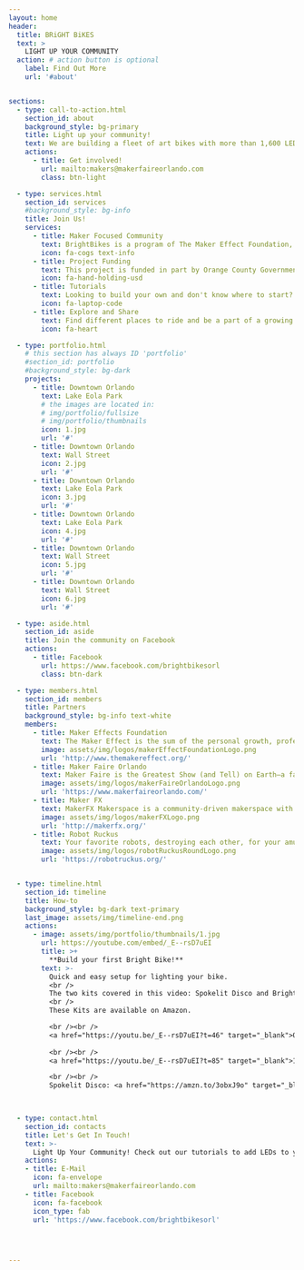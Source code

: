 ```yaml
---
layout: home
header:
  title: BRiGHT BiKES
  text: >
    LIGHT UP YOUR COMMUNITY
  action: # action button is optional
    label: Find Out More
    url: '#about'


sections:
  - type: call-to-action.html
    section_id: about
    background_style: bg-primary
    title: Light up your community!
    text: We are building a fleet of art bikes with more than 1,600 LEDs each! These bikes will display patterns created by local interactive artists and you'll see the bikes popping up at lots of iconic Orlando locations in the coming months. Send us a note to get involved! 
    actions:
      - title: Get involved!
        url: mailto:makers@makerfaireorlando.com
        class: btn-light

  - type: services.html
    section_id: services
    #background_style: bg-info
    title: Join Us!
    services:
      - title: Maker Focused Community
        text: BrightBikes is a program of The Maker Effect Foundation, a maker-focused 501(c)(3) nonprofit in Orlando, Florida.
        icon: fa-cogs text-info
      - title: Project Funding
        text: This project is funded in part by Orange County Government through the Arts & Cultural Affairs Program.
        icon: fa-hand-holding-usd
      - title: Tutorials
        text: Looking to build your own and don't know where to start? Watch some of our tutorials.
        icon: fa-laptop-code
      - title: Explore and Share
        text: Find different places to ride and be a part of a growing community.
        icon: fa-heart

  - type: portfolio.html
    # this section has always ID 'portfolio'
    #section_id: portfolio
    #background_style: bg-dark
    projects:
      - title: Downtown Orlando
        text: Lake Eola Park
        # the images are located in:
        # img/portfolio/fullsize
        # img/portfolio/thumbnails
        icon: 1.jpg
        url: '#'
      - title: Downtown Orlando
        text: Wall Street
        icon: 2.jpg
        url: '#'
      - title: Downtown Orlando
        text: Lake Eola Park
        icon: 3.jpg
        url: '#'
      - title: Downtown Orlando
        text: Lake Eola Park
        icon: 4.jpg
        url: '#'
      - title: Downtown Orlando
        text: Wall Street
        icon: 5.jpg
        url: '#'
      - title: Downtown Orlando
        text: Wall Street
        icon: 6.jpg
        url: '#'

  - type: aside.html
    section_id: aside
    title: Join the community on Facebook
    actions:
      - title: Facebook
        url: https://www.facebook.com/brightbikesorl
        class: btn-dark

  - type: members.html
    section_id: members
    title: Partners
    background_style: bg-info text-white
    members:
      - title: Maker Effects Foundation
        text: The Maker Effect is the sum of the personal growth, professional success, community development, and continuous innovation that results when makers learn, educate, share, and create together. 
        image: assets/img/logos/makerEffectFoundationLogo.png
        url: 'http://www.themakereffect.org/'
      - title: Maker Faire Orlando
        text: Maker Faire is the Greatest Show (and Tell) on Earth—a family-friendly festival of invention, creativity and resourcefulness, and a celebration of the Maker movement.
        image: assets/img/logos/makerFaireOrlandoLogo.png
        url: 'https://www.makerfaireorlando.com/'
      - title: Maker FX
        text: MakerFX Makerspace is a community-driven makerspace with 3,500 sq. ft. of classroom, workshop and community space in South Orlando.
        image: assets/img/logos/makerFXLogo.png
        url: 'http://makerfx.org/'
      - title: Robot Ruckus
        text: Your favorite robots, destroying each other, for your amusement. 
        image: assets/img/logos/robotRuckusRoundLogo.png
        url: 'https://robotruckus.org/'


  - type: timeline.html
    section_id: timeline
    title: How-to
    background_style: bg-dark text-primary
    last_image: assets/img/timeline-end.png
    actions:
      - image: assets/img/portfolio/thumbnails/1.jpg
        url: https://youtube.com/embed/_E--rsD7uEI
        title: >+
          **Build your first Bright Bike!**
        text: >-
          Quick and easy setup for lighting your bike. 
          <br />
          The two kits covered in this video: Spokelit Disco and Bright Spokes.
          <br />
          These Kits are available on Amazon.

          <br /><br />
          <a href="https://youtu.be/_E--rsD7uEI?t=46" target="_blank">0:46:</a> Install overview of the Spokelit Disco
          
          <br /><br />
          <a href="https://youtu.be/_E--rsD7uEI?t=85" target="_blank">1:25:</a> Install overview of the Bright Spokes Lights

          <br /><br />
          Spokelit Disco: <a href="https://amzn.to/3obxJ9o" target="_blank">https://amzn.to/3obxJ9o</a>
        


  - type: contact.html
    section_id: contacts
    title: Let's Get In Touch!
    text: >-
      Light Up Your Community! Check out our tutorials to add LEDs to your bike and get out to share your colors with your neighborhood, or join us for community light parades! 
    actions:
    - title: E-Mail
      icon: fa-envelope
      url: mailto:makers@makerfaireorlando.com
    - title: Facebook
      icon: fa-facebook 
      icon_type: fab
      url: 'https://www.facebook.com/brightbikesorl'

  


---
```

